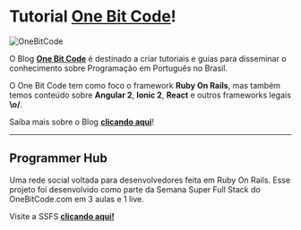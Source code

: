 Tutorial **[One Bit Code](http://onebitcode.com)**!
===================

![OneBitCode](http://bootcamp.onebitcode.com/wp-content/uploads/2017/02/github-img-1.png)

O Blog **[One Bit Code](http://onebitcode.com)** é destinado a criar tutoriais e guias para disseminar o conhecimento sobre Programação em Português no Brasil.

O One Bit Code tem como foco o framework **Ruby On Rails**, mas também temos conteúdo sobre **Angular 2**, **Ionic 2**, **React** e outros frameworks legais **\o/**.

Saiba mais sobre o Blog **[clicando aqui](http://onebitcode.com)**!

----------


Programmer Hub
-------------

Uma rede social voltada para desenvolvedores feita em Ruby On Rails.
Esse projeto foi desenvolvido como parte da Semana Super Full Stack do OneBitCode.com em 3 aulas e 1 live.

Visite a SSFS **[clicando aqui!](http://super.onebitcode.com)**

